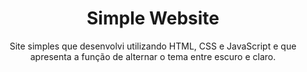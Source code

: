 <h1 align = center>Simple Website</h1>
<p align = center>Site simples que desenvolvi utilizando HTML, CSS e JavaScript e que apresenta a função de alternar o tema entre escuro e claro.</p>
